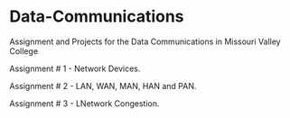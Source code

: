 # Data-Communications

 Assignment and Projects for the Data Communications in Missouri Valley College


Assignment # 1 - Network Devices.

Assignment # 2 - LAN, WAN, MAN, HAN and PAN.

Assignment # 3 - LNetwork Congestion.

